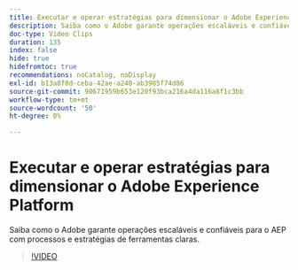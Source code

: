 ```yaml
---
title: Executar e operar estratégias para dimensionar o Adobe Experience Platform
description: Saiba como o Adobe garante operações escaláveis e confiáveis para o AEP com processos e estratégias de ferramentas claras.
doc-type: Video Clips
duration: 135
index: false
hide: true
hidefromtoc: true
recommendations: noCatalog, noDisplay
exl-id: b13a8f0d-ceba-42ae-a240-ab3985f74d86
source-git-commit: 90671959b653e120f93bca216a4da116a8f1c3bb
workflow-type: tm+mt
source-wordcount: '50'
ht-degree: 0%

---
```


# Executar e operar estratégias para dimensionar o Adobe Experience Platform

Saiba como o Adobe garante operações escaláveis e confiáveis para o AEP com processos e estratégias de ferramentas claras.

<!-- 62_S655_3442541_134_run-and-operate-strategies-for-scaling-adobe-experience-platform -->
>[!VIDEO](https://video.tv.adobe.com/v/3461118/?learn=on&enablevpops=true&captions=por_br)
